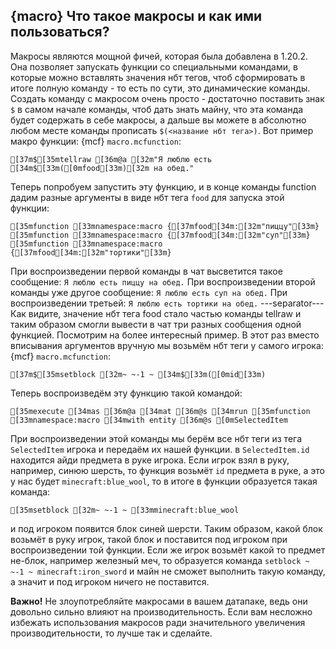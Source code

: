 ## {macro} Что такое макросы и как ими пользоваться?
Макросы являются мощной фичей, которая была добавлена в 1.20.2. Она позволяет запускать функции со специальными командами, в которые можно вставлять значения нбт тегов, чтоб сформировать в итоге полную команду - то есть по сути, это динамические команды. Создать команду с макросом очень просто - достаточно поставить знак `$` в самом начале команды, чтоб дать знать майну, что эта команда будет содержать в себе макросы, а дальше вы можете в абсолютно любом месте команды прописать `$(<название нбт тега>)`. Вот пример макро функции:
{mcf} `macro.mcfunction`:
```ansi
[37m$[35mtellraw [36m@a [32m"Я люблю есть [34m$[33m([0mfood[33m)[32m на обед."
```
Теперь попробуем запустить эту функцию, и в конце команды function дадим разные аргументы в виде нбт тега `food` для запуска этой функции:
```ansi
[35mfunction [33mnamespace:macro {[37mfood[34m:[32m"пиццу"[33m}
[35mfunction [33mnamespace:macro {[37mfood[34m:[32m"суп"[33m}
[35mfunction [33mnamespace:macro {[37mfood[34m:[32m"тортики"[33m}
```
При воспроизведении первой команды в чат высветится такое сообщение:
`Я люблю есть пиццу на обед.`
При воспроизведении второй команды уже другое сообщение:
`Я люблю есть суп на обед.`
При воспроизведении третьей:
`Я люблю есть тортики на обед.`
---separator---
Как видите, значение нбт тега food стало частью команды tellraw и таким образом смогли вывести в чат три разных сообщения одной функцией. Посмотрим на более интересный пример. В этот раз вместо вписывания аргументов вручную мы возьмём нбт теги у самого игрока:
{mcf} `macro.mcfunction`:
```ansi
[37m$[35msetblock [32m~ ~-1 ~ [34m$[33m([0mid[33m)
```
Теперь воспроизведём эту функцию такой командой:
```ansi
[35mexecute [34mas [36m@a [34mat [36m@s [34mrun [35mfunction [33mnamespace:macro [34mwith entity [36m@s [0mSelectedItem
```
При воспроизведении этой команды мы берём все нбт теги из тега `SelectedItem` игрока и передаём их нашей функции. в `SelectedItem.id` находится айди предмета в руке игрока. Если игрок взял в руку, например, синюю шерсть, то функция возьмёт `id` предмета в руке, а это у нас будет `minecraft:blue_wool`, то в итоге в функции образуется такая команда:
```ansi
[35msetblock [32m~ ~-1 ~ [33mminecraft:blue_wool
```
и под игроком появится блок синей шерсти. Таким образом, какой блок возьмёт в руку игрок, такой блок и поставится под игроком при воспроизведении той функции. Если же игрок возьмёт какой то предмет не-блок, например железный меч, то образуется команда `setblock ~ ~-1 ~ minecraft:iron_sword` и майн не сможет выполнить такую команду, а значит и под игроком ничего не поставится.

**Важно!** Не злоупотребляйте макросами в вашем датапаке, ведь они довольно сильно влияют на производительность. Если вам несложно избежать использования макросов ради значительного увеличения производительности, то лучше так и сделайте.